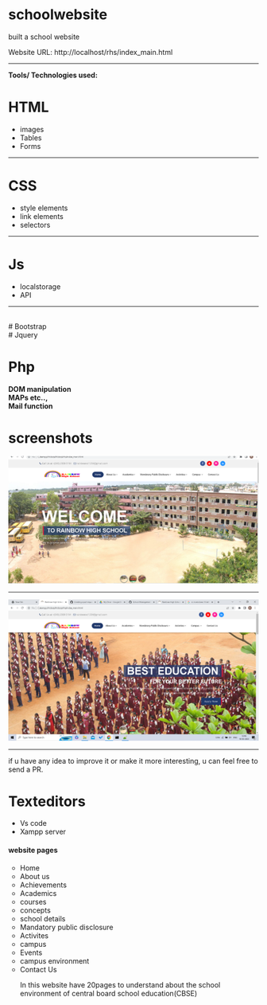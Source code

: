 # schoolwebsite
built a school website 

Website URL: http://localhost/rhs/index_main.html 
<hr>
 
 
<b> Tools/ Technologies used:</b>
 
 
# HTML
<ul>
 <li>images </li> 

 <li>Tables </li>

 <li>Forms </li>
 </ul>
<hr>


# CSS
<ul>
 <li>style elements </li>
<li>link elements </li>
 <li>selectors </li>
 </ul>
 <hr>
 
 # Js
 <ul>
 <li>localstorage</li>
 <li>API </li>
 
 </ul>
 <hr>
 <br>
 # Bootstrap <br>
 # Jquery <br>
 
 # Php
 <b>DOM manipulation</b> <br>
 <b>MAPs  etc.., </b><br>
 <b>Mail function</b><br>
 # screenshots
 <img src="https://github.com/Rajeshwari-githl/schoolwebsite.com/blob/main/Screenshots/Screenshot%202.png">
 <br>
 <hr>
 <img src="https://github.com/Rajeshwari-githl/schoolwebsite.com/blob/main/Screenshots/Screenshot%204.png">
 <br>
 <hr>
 
 <p> if u have any idea to improve it or make it more interesting, u can feel free to send a PR. </p>

# Texteditors
<ul>
 <li>Vs code</li>
 <li>Xampp server </p>
 </ul>
 
 <h4> website pages</h4>
 <ul type="circle">
  <li>Home</li>
 <li>About us </li>
 <li>Achievements</li>
 <li>Academics </li>
   <li>courses</li>
   <li>concepts</li>
   <li>school details</li>
      <li>Mandatory public disclosure</li>
   <li>Activites</li>
   <li>campus</li>
 <li>Events</li>
 <li>campus environment</li>
   <li>Contact Us</li>
 <p>In this website have 20pages to understand about the school environment of central board school education(CBSE)</p>
</ul>
 
 
  


